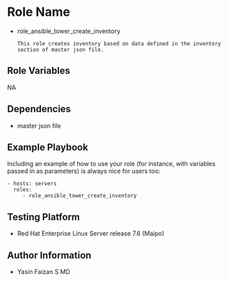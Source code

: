 Role Name
=========

- role_ansible_tower_create_inventory

      This role creates inventory based on data defined in the inventory section of master json file.

Role Variables
--------------

NA

Dependencies
------------

- master json file

Example Playbook
----------------

Including an example of how to use your role (for instance, with variables passed in as parameters) is always nice for users too:

    - hosts: servers
      roles:
         - role_ansible_tower_create_inventory

Testing Platform
----------------

- Red Hat Enterprise Linux Server release 7.6 (Maipo)

Author Information
------------------

- Yasin Faizan S MD
